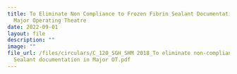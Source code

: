 ```yaml
---
title: To Eliminate Non Compliance to Frozen Fibrin Sealant Documentation in
  Major Operating Theatre
date: 2022-09-01
layout: file
description: ""
image: ""
file_url: /files/circulars/C_120_SGH_SHM 2018_To eliminate non-compliance to Frozen Fibrin
  Sealant documentation in Major OT.pdf
---
```

